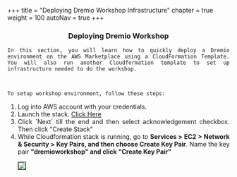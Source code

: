 +++
title = "Deploying Dremio Workshop Infrastructure"
chapter = true
weight = 100
autoNav = true
+++

<center><h3>Deploying Dremio Workshop </h3></center>

<div style="text-align: justify">

    In this section, you will learn how to quickly deploy a Dremio environment on the AWS Marketplace using a CloudFormation Template. You will also run another Cloudformation template to set up infrastructure needed to do the workshop.  
    

    
    To setup workshop environment, follow these steps:
    
<ol>
   <li> Log into AWS account with your credentials. </li>
    
   <li> Launch the stack. <a href="https://console.aws.amazon.com/cloudformation/home?region=us-west-2#/stacks/new?stackName=dremio-workshop&templateURL=https://s3.amazonaws.com/lk-formation-sk.s3.amazonaws.com/create-dremioworkshop-infrastructure.yml" />Click Here</a>
    </li>
   <li>  Click `Next` till the end and then select acknowledgement checkbox. Then click "Create Stack"
    </li>
   <li>While Cloudformation stack is running, go to  <b>Services > EC2 > Network & Security > Key Pairs, and then choose Create Key Pair</b>. Name the key pair <b> "dremioworkshop" and click "Create Key Pair"</b>
    </li>
  <img src="../../images/dremio3a.png" style="margin:15px 0px; border:1px solid black"/></li>
 </li>
</ol>

</div>
